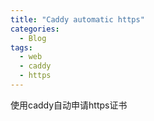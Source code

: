 ```yaml
---
title: "Caddy automatic https"
categories:
  - Blog
tags:
  - web
  - caddy
  - https
---
```

 使用caddy自动申请https证书
